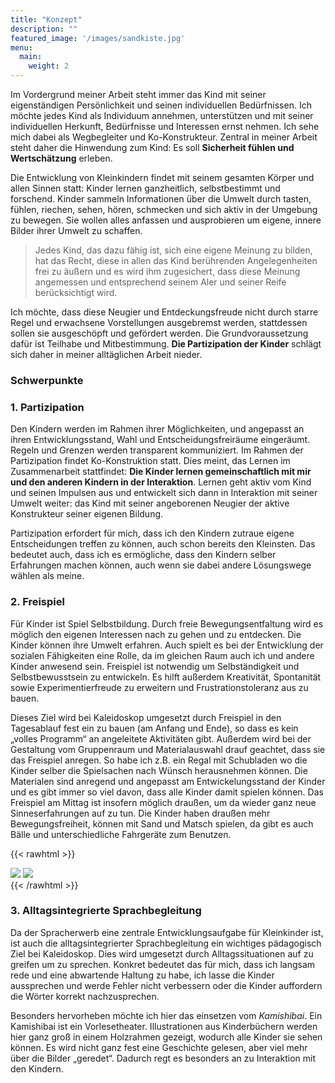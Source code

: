 ```yaml
---
title: "Konzept"
description: ""
featured_image: '/images/sandkiste.jpg'
menu:
  main:
    weight: 2
---
```


Im Vordergrund meiner Arbeit steht immer das Kind mit seiner eigenständigen Persönlichkeit und seinen individuellen Bedürfnissen. Ich möchte jedes Kind als Individuum annehmen, unterstützen und mit seiner individuellen Herkunft, Bedürfnisse und Interessen ernst nehmen. Ich sehe mich dabei als Wegbegleiter und Ko-Konstrukteur. Zentral in meiner Arbeit steht daher die Hinwendung zum Kind: Es soll **Sicherheit fühlen und Wertschätzung** erleben.

Die Entwicklung von Kleinkindern findet mit seinem gesamten Körper und allen Sinnen statt: Kinder lernen ganzheitlich, selbstbestimmt und forschend. Kinder sammeln Informationen über die Umwelt durch tasten, fühlen, riechen, sehen, hören, schmecken und sich aktiv in der Umgebung zu bewegen. Sie wollen alles anfassen und ausprobieren um eigene, innere Bilder ihrer Umwelt zu schaffen. 

> Jedes Kind, das dazu fähig ist, sich eine eigene Meinung zu bilden, hat das Recht, diese in allen das Kind berührenden Angelegenheiten frei zu äußern und es wird ihm zugesichert, dass diese Meinung angemessen und entsprechend seinem Aler und seiner Reife berücksichtigt wird.  

Ich möchte, dass diese Neugier und Entdeckungsfreude nicht durch starre Regel und erwachsene Vorstellungen ausgebremst werden, stattdessen sollen sie ausgeschöpft und gefördert werden. Die Grundvoraussetzung dafür ist Teilhabe und Mitbestimmung. <strong>Die Partizipation der Kinder</strong> schlägt sich daher in meiner alltäglichen Arbeit nieder.

### Schwerpunkte

### 1. Partizipation

Den Kindern werden im Rahmen ihrer Möglichkeiten, und angepasst an ihren Entwicklungsstand, Wahl und Entscheidungsfreiräume eingeräumt. Regeln und Grenzen werden transparent kommuniziert. Im Rahmen der Partizipation findet Ko-Konstruktion statt. Dies meint, das Lernen im Zusammenarbeit stattfindet: **Die Kinder lernen gemeinschaftlich mit mir und den anderen Kindern in der Interaktion**.  Lernen geht aktiv vom Kind und seinen Impulsen aus und entwickelt sich dann in Interaktion mit seiner Umwelt weiter: das Kind mit seiner angeborenen Neugier der aktive Konstrukteur seiner eigenen Bildung.

Partizipation erfordert für mich, dass ich den Kindern zutraue eigene Entscheidungen treffen zu können, auch schon bereits den Kleinsten. Das bedeutet auch, dass ich es ermögliche, dass den Kindern selber Erfahrungen machen können, auch wenn sie dabei andere Lösungswege wählen als meine. 

### 2. Freispiel

Für Kinder ist Spiel Selbstbildung. Durch freie Bewegungsentfaltung wird es möglich den eigenen Interessen nach zu gehen und zu entdecken. Die Kinder können ihre Umwelt erfahren. Auch spielt es bei der Entwicklung der sozialen Fähigkeiten eine Rolle, da im gleichen Raum auch ich und andere Kinder anwesend sein. Freispiel ist notwendig um Selbständigkeit und Selbstbewusstsein zu entwickeln. Es hilft außerdem Kreativität, Spontanität sowie Experimentierfreude zu erweitern und Frustrationstoleranz aus zu bauen. 

Dieses Ziel wird bei Kaleidoskop umgesetzt durch Freispiel in den Tagesablauf fest ein zu bauen (am Anfang und Ende), so dass es kein „volles Programm“ an angeleitete Aktivitäten gibt. Außerdem wird bei der Gestaltung vom Gruppenraum und Materialauswahl drauf geachtet, dass sie das Freispiel anregen. So habe ich z.B. ein Regal mit Schubladen wo die Kinder selber die Spielsachen nach Wünsch herausnehmen können. Die Materialen sind anregend und angepasst am Entwickelungsstand der Kinder und es gibt immer so viel davon, dass alle Kinder damit spielen können. Das Freispiel am Mittag ist insofern möglich draußen, um da wieder ganz neue Sinneserfahrungen auf zu tun. Die Kinder haben draußen mehr Bewegungsfreiheit, können mit Sand und Matsch spielen, da gibt es auch Bälle und unterschiedliche Fahrgeräte zum Benutzen.

{{< rawhtml >}}
<div class="flex full-width">
<img src="/images/sandkiste_mit_iris.jpg" class="br4 ma1 w-50">
<img src="/images/ballspielen.jpg" class="br4 p5 ma1 w-50">
</div>
{{< /rawhtml >}}

### 3. Alltagsintegrierte Sprachbegleitung

Da der Spracherwerb eine zentrale Entwicklungsaufgabe für Kleinkinder ist, ist auch die alltagsintegrierter Sprachbegleitung ein wichtiges pädagogisch Ziel bei Kaleidoskop. Dies wird umgesetzt durch Alltagssituationen auf zu greifen um zu sprechen. 
Konkret bedeutet das für mich, dass ich langsam rede und eine abwartende Haltung zu habe, ich lasse die Kinder aussprechen und werde Fehler nicht verbessern oder die Kinder auffordern die Wörter korrekt nachzusprechen.

Besonders hervorheben möchte ich hier das einsetzen vom *Kamishibai*. Ein Kamishibai ist ein Vorlesetheater. Illustrationen aus Kinderbüchern werden hier ganz groß in einem Holzrahmen gezeigt, wodurch alle Kinder sie sehen können. Es wird nicht ganz fest eine Geschichte gelesen, aber viel mehr über die Bilder „geredet“. Dadurch regt es besonders an zu Interaktion mit den Kindern. 

